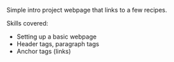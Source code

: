 Simple intro project webpage that links to a few recipes.

Skills covered:
- Setting up a basic webpage
- Header tags, paragraph tags
- Anchor tags (links)